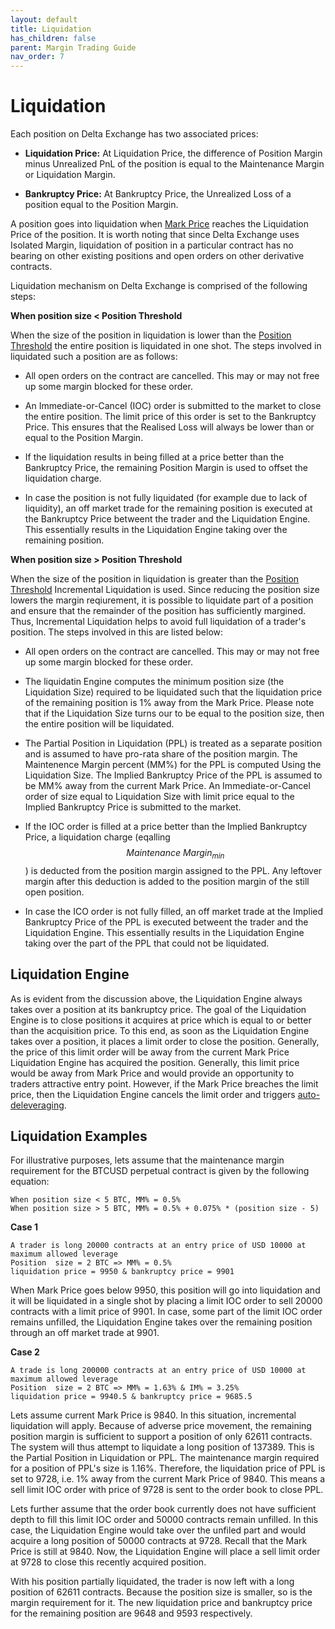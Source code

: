 ```yaml
---
layout: default
title: Liquidation
has_children: false
parent: Margin Trading Guide
nav_order: 7
---
```


# Liquidation


Each position on Delta Exchange has two associated prices:

-   **Liquidation Price:** At Liquidation Price, the difference of Position Margin minus Unrealized PnL of the position is equal to the Maintenance Margin or Liquidation Margin.
    
-   **Bankruptcy Price:** At Bankruptcy Price, the Unrealized Loss of a position equal to the Position Margin.
    
A position goes into liquidation when [Mark Price](https://www.delta.exchange/user-guide/docs/trading-guide/fair-price/) reaches the Liquidation Price of the position. It is worth noting that since Delta Exchange uses Isolated Margin, liquidation of position in a particular contract has no bearing on other existing positions and open orders on other derivative contracts.

Liquidation mechanism on Delta Exchange is comprised of the following steps:

**When position size < Position Threshold**

When the size of the position in liquidation is lower than the [Position Threshold]({{site.baseurl}}/docs/trading-guide/margin-explainer/#risk-limits-margin-requirement-vs-position-size) the entire position is liquidated in one shot. The steps involved in liquidated such a position are as follows:

-   All open orders on the contract are cancelled. This may or may not free up some margin blocked for these order.
    
-   An Immediate-or-Cancel (IOC) order is submitted to the market to close the entire position. The limit price of this order is set to the Bankruptcy Price. This ensures that the Realised Loss will always be lower than or equal to the Position Margin.
    
-   If the liquidation results in being filled at a price better than the Bankruptcy Price, the remaining Position Margin is used to offset the liquidation charge. 
    
-   In case the position is not fully liquidated (for example due to lack of liquidity), an off market trade for the remaining position is executed at the Bankruptcy Price betweent the trader and the Liquidation Engine. This essentially results in the Liquidation Engine taking over the remaining position. 

**When position size > Position Threshold**

When the size of the position in liquidation is greater than the [Position Threshold]({{site.baseurl}}/docs/trading-guide/margin-explainer/#risk-limits-margin-requirement-vs-position-size) Incremental Liquidation is used. Since reducing the position size lowers the margin reqiurement, it is possible to liquidate part of a position and ensure that the remainder of the position has sufficiently margined. Thus, Incremental Liquidation helps to avoid full liquidation of a trader's position. The steps involved in this are listed below:

-   All open orders on the contract are cancelled. This may or may not free up some margin blocked for these order.
    
- The liquidatin Engine computes the minimum position size (the Liquidation Size) required to be liquidated such that the liquidation price of the remaining position is 1% away from the Mark Price. Please note that if the Liquidation Size turns our to be equal to the position size, then the entire position will be liquidated.

- The Partial Position in Liquidation (PPL) is treated as a separate position and is assumed to have pro-rata share of the position margin. The Maintenence Margin percent (MM%) for the PPL is computed Using the Liquidation Size. The Implied Bankruptcy Price of the PPL is assumed to be MM% away from the current Mark Price. An Immediate-or-Cancel order of size equal to Liquidation Size with limit price equal to the Implied Bankruptcy Price is submitted to the market. 

- If the IOC order is filled at a price better than the Implied Bankruptcy Price, a liquidation charge (eqalling $$Maintenance\ Margin_{min}$$) is deducted from the position margin assigned to the PPL. Any leftover margin after this deduction is added to the position margin of the still open position.

-   In case the ICO order is not fully filled, an off market trade at the Implied Bankruptcy Price of the PPL is executed betweent the trader and the Liquidation Engine. This essentially results in the Liquidation Engine taking over the part of the PPL that could not be liquidated.


## Liquidation Engine

As is evident from the discussion above, the Liquidation Engine always takes over a position at its bankruptcy price. The goal of the Liquidation Engine is to close positions it acquires at price which is equal to or better than the acquisition price. To this end, as soon as the Liquidation Engine takes over a position, it places a limit order to close the position. Generally, the price of this limit order will be away from the current Mark Price  Liquidation Engine has acquired the position. Generally, this limit price would be away from Mark Price and would provide an opportunity to traders attractive entry point. However, if the Mark Price breaches the limit price, then the Liquidation Engine cancels the limit order and triggers [auto-deleveraging]({{site.baseurl}}/docs/trading-guide/ADL). 

## Liquidation Examples

For illustrative purposes, lets assume that the maintenance margin requirement for the BTCUSD perpetual contract is given by the following equation:

```
When position size < 5 BTC, MM% = 0.5%
When position size > 5 BTC, MM% = 0.5% + 0.075% * (position size - 5) 
```
**Case 1**
```
A trader is long 20000 contracts at an entry price of USD 10000 at maximum allowed leverage
Position  size = 2 BTC => MM% = 0.5%
liquidation price = 9950 & bankruptcy price = 9901
```

When Mark Price goes below 9950, this position will go into liquidation and it will be liquidated in a single shot by placing a limit IOC order to sell 20000 contracts with a limit price of 9901. In case, some part of the limit IOC order remains unfilled, the Liquidation Engine takes over the remaining position through an off market trade at 9901.

**Case 2**
```
A trade is long 200000 contracts at an entry price of USD 10000 at maximum allowed leverage
Position  size = 2 BTC => MM% = 1.63% & IM% = 3.25%
liquidation price = 9940.5 & bankruptcy price = 9685.5
```

Lets assume current Mark Price is 9840. In this situation, incremental liquidation will apply. Because of adverse price movement, the remaining position margin is sufficient to support a position of only 62611 contracts. The system will thus attempt to liquidate a long position of 137389. This is the Partial Position in Liquidation or PPL. The maintenance margin required for a position of PPL's size is 1.16%. Therefore, the liquidation price of PPL is set to 9728, i.e. 1% away from the current Mark Price of 9840. This means a sell limit IOC order with price of 9728 is sent to the order book to close PPL. 

Lets further assume that the order book currently does not have sufficient depth to fill this limit IOC order and 50000 contracts remain unfilled. In this case, the Liquidation Engine would take over the unfiled part and would acquire a long position of 50000 contracts at 9728. Recall that the Mark Price is still at 9840. Now, the Liquidation Engine will place a sell limit order at 9728 to close this recently acquired position.

With his position partially liquidated, the trader is now left with a long position of 62611 contracts. Because the position size is smaller, so is the margin requirement for it. The new liquidation price and bankruptcy price for the remaining position are 9648 and 9593 respectively. 






    

